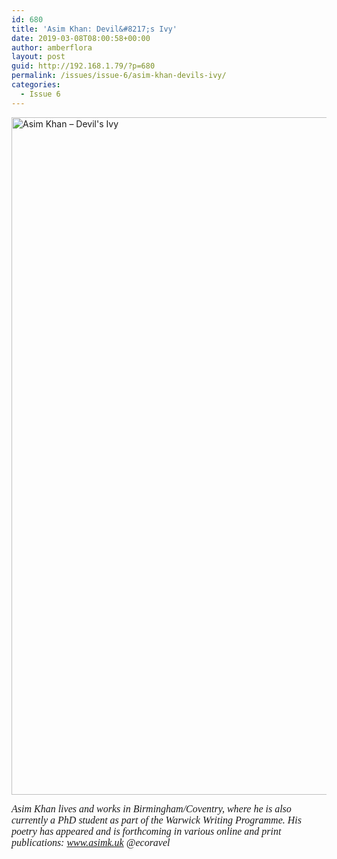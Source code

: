 ```yaml
---
id: 680
title: 'Asim Khan: Devil&#8217;s Ivy'
date: 2019-03-08T08:00:58+00:00
author: amberflora
layout: post
guid: http://192.168.1.79/?p=680
permalink: /issues/issue-6/asim-khan-devils-ivy/
categories:
  - Issue 6
---
```

<img loading="lazy" class="alignnone wp-image-681" src="http://amberflora.com/wp-content/uploads/2019/02/amberflora-submission-asimk.jpg" alt="Asim Khan – Devil's Ivy" width="750" height="1084" srcset="https://www.amberflora.com/wp-content/uploads/2019/02/amberflora-submission-asimk.jpg 1221w, https://www.amberflora.com/wp-content/uploads/2019/02/amberflora-submission-asimk-208x300.jpg 208w, https://www.amberflora.com/wp-content/uploads/2019/02/amberflora-submission-asimk-768x1110.jpg 768w, https://www.amberflora.com/wp-content/uploads/2019/02/amberflora-submission-asimk-709x1024.jpg 709w" sizes="(max-width: 750px) 100vw, 750px" />

<span style="font-size: 12pt; font-family: georgia, palatino, serif;"><em>Asim Khan lives and works in Birmingham/Coventry, where he is also currently a PhD student as part of the Warwick Writing Programme. His poetry has appeared and is forthcoming in various online and print publications: <a href="http://www.asimk.uk">www.asimk.uk</a> @ecoravel</em></span>